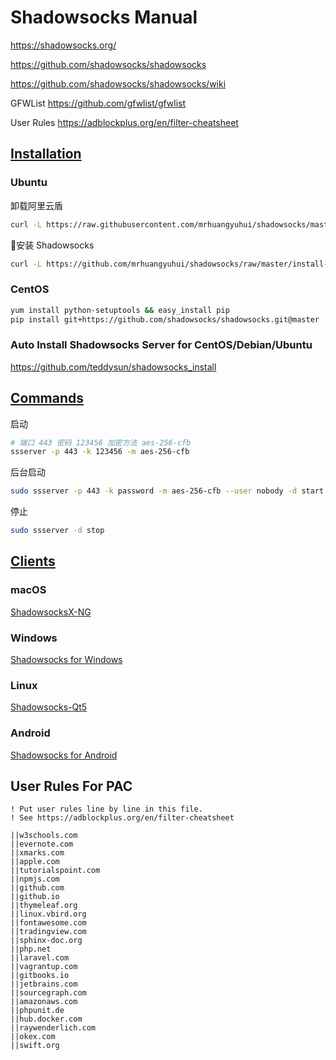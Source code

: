 # Shadowsocks Manual

<https://shadowsocks.org/>

<https://github.com/shadowsocks/shadowsocks>

<https://github.com/shadowsocks/shadowsocks/wiki>

GFWList <https://github.com/gfwlist/gfwlist>

User Rules <https://adblockplus.org/en/filter-cheatsheet>

## [Installation](https://github.com/shadowsocks/shadowsocks/tree/master#install)

### Ubuntu

卸载阿里云盾

```bash
curl -L https://raw.githubusercontent.com/mrhuangyuhui/shadowsocks/master/uninstall_aliyundun.sh | bash
```

安装 Shadowsocks

```bash
curl -L https://github.com/mrhuangyuhui/shadowsocks/raw/master/install-shadowsocks-apt.sh | bash
```

### CentOS

```bash
yum install python-setuptools && easy_install pip
pip install git+https://github.com/shadowsocks/shadowsocks.git@master
```

### Auto Install Shadowsocks Server for CentOS/Debian/Ubuntu

<https://github.com/teddysun/shadowsocks_install>

## [Commands](https://github.com/shadowsocks/shadowsocks/tree/master#usage)

启动

```bash
# 端口 443 密码 123456 加密方法 aes-256-cfb
ssserver -p 443 -k 123456 -m aes-256-cfb
```

后台启动

```bash
sudo ssserver -p 443 -k password -m aes-256-cfb --user nobody -d start
```

停止

```bash
sudo ssserver -d stop
```

## [Clients](https://shadowsocks.org/en/download/clients.html)

### macOS

[ShadowsocksX-NG](https://github.com/shadowsocks/ShadowsocksX-NG/releases)

### Windows

[Shadowsocks for Windows](https://github.com/shadowsocks/shadowsocks-windows/releases)

### Linux

[Shadowsocks-Qt5](https://github.com/shadowsocks/shadowsocks-qt5/releases)

### Android

[Shadowsocks for Android](https://github.com/shadowsocks/shadowsocks-android/releases)

## User Rules For PAC

```
! Put user rules line by line in this file.
! See https://adblockplus.org/en/filter-cheatsheet

||w3schools.com
||evernote.com
||xmarks.com
||apple.com
||tutorialspoint.com
||npmjs.com
||github.com
||github.io
||thymeleaf.org
||linux.vbird.org
||fontawesome.com
||tradingview.com
||sphinx-doc.org
||php.net
||laravel.com
||vagrantup.com
||gitbooks.io
||jetbrains.com
||sourcegraph.com
||amazonaws.com
||phpunit.de
||hub.docker.com
||raywenderlich.com
||okex.com
||swift.org
```
